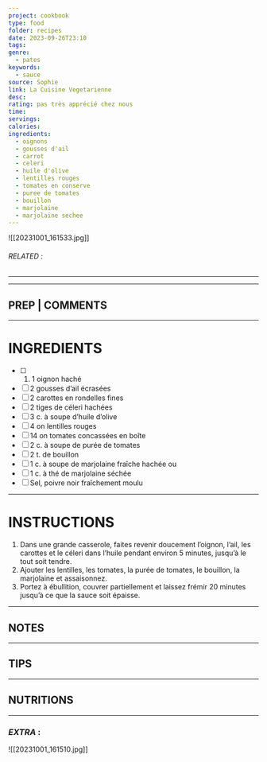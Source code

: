 ```yaml
---
project: cookbook
type: food
folder: recipes
date: 2023-09-26T23:10
tags: 
genre:
  - pates
keywords:
  - sauce
source: Sophie
link: La Cuisine Vegetarienne
desc: 
rating: pas très apprécié chez nous
time: 
servings: 
calories: 
ingredients:
  - oignons
  - gousses d'ail
  - carrot
  - celeri
  - huile d'olive
  - lentilles rouges
  - tomates en conserve
  - puree de tomates
  - bouillon
  - marjolaine
  - marjolaine sechee
---
```

![[20231001_161533.jpg]]

###### *RELATED* : 
---


---
## PREP | COMMENTS



---
# INGREDIENTS

- [ ] 1. 1 oignon haché
- [ ] 2 gousses d’ail écrasées
- [ ] 2 carottes en rondelles fines
- [ ] 2 tiges de céleri hachées
- [ ] 3 c. à soupe d’huile d’olive
- [ ] 4 on lentilles rouges
- [ ] 14 on tomates concassées en boîte
- [ ] 2 c. à soupe de purée de tomates
- [ ] 2 t. de bouillon
- [ ] 1 c. à soupe de marjolaine fraîche hachée ou 
- [ ] 1 c. à thé de marjolaine séchée
- [ ] Sel, poivre noir fraîchement moulu

---
# INSTRUCTIONS

1. Dans une grande casserole, faites revenir doucement l’oignon, l’ail, les carottes et le céleri dans l’huile pendant environ 5 minutes, jusqu’à le tout soit tendre.
2. Ajouter les lentilles, les tomates, la purée de tomates, le bouillon, la marjolaine et assaisonnez.
3. Portez à ébullition, couvrer partiellement et laissez frémir 20 minutes jusqu’à ce que la sauce soit épaisse.

---
## NOTES



---
## TIPS



---
## NUTRITIONS



---
### *EXTRA* :



![[20231001_161510.jpg]]